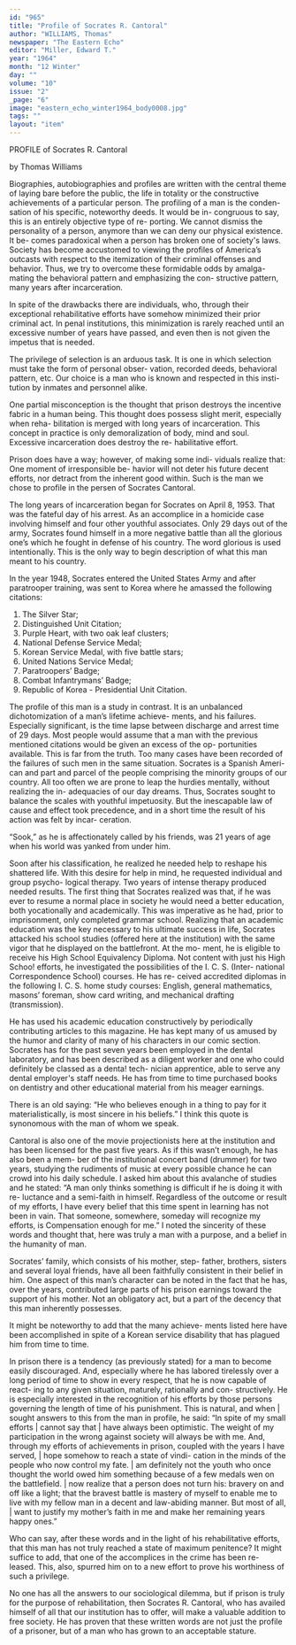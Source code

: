 ```yaml
---
id: "965"
title: "Profile of Socrates R. Cantoral"
author: "WILLIAMS, Thomas"
newspaper: "The Eastern Echo"
editor: "Miller, Edward T."
year: "1964"
month: "12 Winter"
day: ""
volume: "10"
issue: "2"
_page: "6"
image: "eastern_echo_winter1964_body0008.jpg"
tags: ""
layout: "item"
---
```

PROFILE
of
Socrates R. Cantoral

by Thomas Williams

Biographies, autobiographies and profiles are written
with the central theme of laying bare before the public,
the life in totality or the constructive achievements of a
particular person. The profiling of a man is the conden-
sation of his specific, noteworthy deeds. It would be in-
congruous to say, this is an entirely objective type of re-
porting. We cannot dismiss the personality of a person,
anymore than we can deny our physical existence. It be-
comes paradoxical when a person has broken one of
society's laws. Society has become accustomed to viewing
the profiles of America’s outcasts with respect to the
itemization of their criminal offenses and behavior. Thus,
we try to overcome these formidable odds by amalga-
mating the behavioral pattern and emphasizing the con-
structive pattern, many years after incarceration.

In spite of the drawbacks there are individuals, who,
through their exceptional rehabilitative efforts have
somehow minimized their prior criminal act. In penal
institutions, this minimization is rarely reached until an
excessive number of years have passed, and even then is
not given the impetus that is needed.

The privilege of selection is an arduous task. It is one
in which selection must take the form of personal obser-
vation, recorded deeds, behavioral pattern, etc. Our
choice is a man who is known and respected in this insti-
tution by inmates and personnel alike.

One partial misconception is the thought that prison
destroys the incentive fabric in a human being. This
thought does possess slight merit, especially when reha-
bilitation is merged with long years of incarceration. This
concept in practice is only demoralization of body, mind
and soul. Excessive incarceration does destroy the re-
habilitative effort.

Prison does have a way; however, of making some indi-
viduals realize that: One moment of irresponsible be-
havior will not deter his future decent efforts, nor detract
from the inherent good within. Such is the man we chose
to profile in the persen of Socrates Cantoral.

The long years of incarceration began for Socrates on
April 8, 1953. That was the fateful day of his arrest. As
an accomplice in a homicide case involving himself and
four other youthful associates. Only 29 days out of the
army, Socrates found himself in a more negative battle
than all the glorious one’s which he fought in defense of
his country. The word glorious is used intentionally. This
is the only way to begin description of what this man
meant to his country.

In the year 1948, Socrates entered the United States
Army and after paratrooper training, was sent to Korea
where he amassed the following citations:

1. The Silver Star;
2. Distinguished Unit Citation;
3. Purple Heart, with two oak leaf clusters;
4. National Defense Service Medal;
5. Korean Service Medal, with five battle stars;
6. United Nations Service Medal;
7. Paratroopers’ Badge;
8. Combat Infantrymans’ Badge;
9. Republic of Korea - Presidential Unit Citation.

The profile of this man is a study in contrast. It is an
unbalanced dichotomization of a man’s lifetime achieve-
ments, and his failures. Especially significant, is the time
lapse between discharge and arrest time of 29 days.
Most people would assume that a man with the previous
mentioned citations would be given an excess of the op-
portunities available. This is far from the truth. Too
many cases have been recorded of the failures of such
men in the same situation. Socrates is a Spanish Ameri-
can and part and parcel of the people comprising the
minority groups of our country. All too often we are prone
to leap the hurdies mentally, without realizing the in-
adequacies of our day dreams. Thus, Socrates sought to
balance the scales with youthful impetuosity. But the
inescapable law of cause and effect took precedence, and
in a short time the result of his action was felt by incar-
ceration.

“Sook,” as he is affectionately called by his friends, was
21 years of age when his world was yanked from under
him.

Soon after his classification, he realized he needed
help to reshape his shattered life. With this desire for
help in mind, he requested individual and group psycho-
logical therapy. Two years of intense therapy produced
needed results. The first thing that Socrates realized was
that, if he was ever to resume a normal place in society
he would need a better education, both yocationally and
academically. This was imperative as he had, prior to
imprisonment, only completed grammar school. Realizing
that an academic education was the key necessary to his
ultimate success in life, Socrates attacked his school
studies (offered here at the institution) with the same
vigor that he displayed on the battlefront. At the mo-
ment, he is eligible to receive his High School Equivalency
Diploma. Not content with just his High Schoo! efforts,
he investigated the possibilities of the I. C. S. (Inter-
national Correspondence School) courses. He has re-
ceived accredited diplomas in the following I. C. S. home
study courses: English, general mathematics, masons’
foreman, show card writing, and mechanical drafting
(transmission).

He has used his academic education constructively by
periodically contributing articles to this magazine. He
has kept many of us amused by the humor and clarity of
many of his characters in our comic section. Socrates has
for the past seven years been employed in the dental
laboratory, and has been described as a diligent worker
and one who could definitely be classed as a denta! tech-
nician apprentice, able to serve any dental employer's
staff needs. He has from time to time purchased books
on dentistry and other educational material from his
meager earnings.

There is an old saying: “He who believes enough in a
thing to pay for it materialistically, is most sincere in his
beliefs.” I think this quote is synonomous with the man
of whom we speak.

Cantoral is also one of the movie projectionists here
at the institution and has been licensed for the past five
years. As if this wasn’t enough, he has also been a mem-
ber of the institutional concert band (drummer) for two
years, studying the rudiments of music at every possible
chance he can crowd into his daily schedule. I asked him
about this avalanche of studies and he stated: “A man
only thinks something is difficult if he is doing it with re-
luctance and a semi-faith in himself. Regardless of the
outcome or result of my efforts, I have every belief that
this time spent in learning has not been in vain. That
someone, somewhere, someday will recognize my efforts,
is Compensation enough for me.” I noted the sincerity
of these words and thought that, here was truly a man
with a purpose, and a belief in the humanity of man.

Socrates’ family, which consists of his mother, step-
father, brothers, sisters and several loyal friends, have
all been faithfully consistent in their belief in him. One
aspect of this man’s character can be noted in the fact
that he has, over the years, contributed large parts of his
prison earnings toward the support of his mother. Not an
obligatory act, but a part of the decency that this man
inherently possesses.

It might be noteworthy to add that the many achieve-
ments listed here have been accomplished in spite of a
Korean service disability that has plagued him from time
to time.

In prison there is a tendency (as previously stated) for
a man to become easily discouraged. And, especially
where he has labored tirelessly over a long period of time
to show in every respect, that he is now capable of react-
ing to any given situation, maturely, rationally and con-
structively. He is especially interested in the recognition
of his efforts by those persons governing the length of
time of his punishment. This is natural, and when | sought
answers to this from the man in profile, he said: “In spite
of my small efforts | cannot say that | have always been
optimistic. The weight of my participation in the wrong
against society will always be with me. And, through my
efforts of achievements in prison, coupled with the years
I have served, | hope somehow to reach a state of vindi-
cation in the minds of the people who now control my fate.
| am definitely not the youth who once thought the world
owed him something because of a few medals wen on the
battlefield. | now realize that a person does not turn his:
bravery on and off like a light; that the bravest battle is
mastery of myself to enable me to live with my fellow man
in a decent and law-abiding manner. But most of all, |
want to justify my mother’s faith in me and make her
remaining years happy ones.”

Who can say, after these words and in the light of his
rehabilitative efforts, that this man has not truly reached
a state of maximum penitence? It might suffice to add,
that one of the accomplices in the crime has been re-
leased. This, also, spurred him on to a new effort to prove
his worthiness of such a privilege.

No one has all the answers to our sociological dilemma,
but if prison is truly for the purpose of rehabilitation, then
Socrates R. Cantoral, who has availed himself of all that
our institution has to offer, will make a valuable addition
to free society. He has proven that these written words
are not just the profile of a prisoner, but of a man who has
grown to an acceptable stature.
